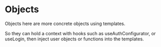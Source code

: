 # Objects

Objects here are more concrete objects using templates.

So they can hold a context with hooks such as useAuthConfigurator, or useLogin, then inject user objects or functions into the templates.